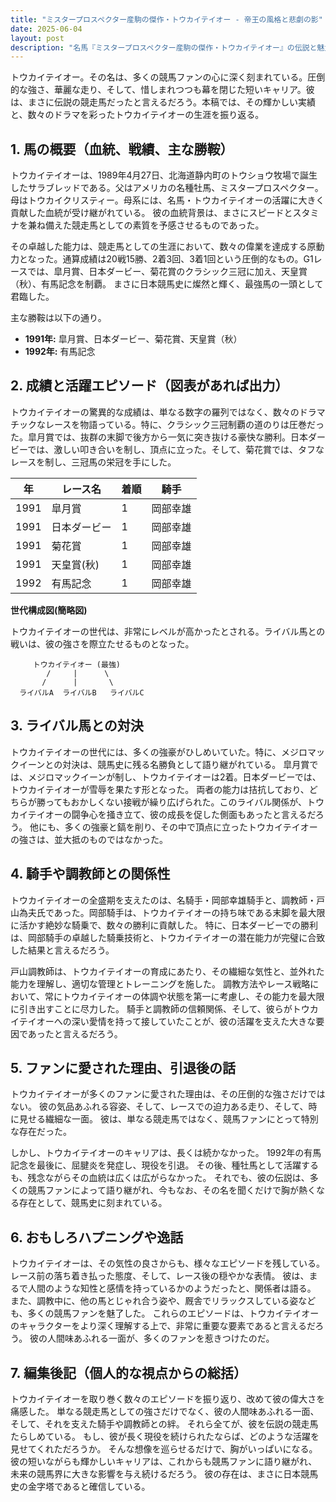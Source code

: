 ```yaml
---
title: "ミスタープロスペクター産駒の傑作・トウカイテイオー - 帝王の風格と悲劇の影"
date: 2025-06-04
layout: post
description: "名馬『ミスタープロスペクター産駒の傑作・トウカイテイオー』の伝説と魅力を深堀り"
---
```


トウカイテイオー。その名は、多くの競馬ファンの心に深く刻まれている。圧倒的な強さ、華麗な走り、そして、惜しまれつつも幕を閉じた短いキャリア。彼は、まさに伝説の競走馬だったと言えるだろう。本稿では、その輝かしい実績と、数々のドラマを彩ったトウカイテイオーの生涯を振り返る。


## 1. 馬の概要（血統、戦績、主な勝鞍）

トウカイテイオーは、1989年4月27日、北海道静内町のトウショウ牧場で誕生したサラブレッドである。父はアメリカの名種牡馬、ミスタープロスペクター。母はトウカイクリスティー。母系には、名馬・トウカイテイオーの活躍に大きく貢献した血統が受け継がれている。  彼の血統背景は、まさにスピードとスタミナを兼ね備えた競走馬としての素質を予感させるものであった。

その卓越した能力は、競走馬としての生涯において、数々の偉業を達成する原動力となった。通算成績は20戦15勝、2着3回、3着1回という圧倒的なもの。G1レースでは、皐月賞、日本ダービー、菊花賞のクラシック三冠に加え、天皇賞（秋）、有馬記念を制覇。  まさに日本競馬史に燦然と輝く、最強馬の一頭として君臨した。

主な勝鞍は以下の通り。

* **1991年:** 皐月賞、日本ダービー、菊花賞、天皇賞（秋）
* **1992年:** 有馬記念


## 2. 成績と活躍エピソード（図表があれば出力）

トウカイテイオーの驚異的な成績は、単なる数字の羅列ではなく、数々のドラマチックなレースを物語っている。特に、クラシック三冠制覇の道のりは圧巻だった。皐月賞では、抜群の末脚で後方から一気に突き抜ける豪快な勝利。日本ダービーでは、激しい叩き合いを制し、頂点に立った。そして、菊花賞では、タフなレースを制し、三冠馬の栄冠を手にした。

| 年 | レース名       | 着順 | 騎手     |
|---|---------------|------|----------|
| 1991 | 皐月賞         | 1     | 岡部幸雄 |
| 1991 | 日本ダービー     | 1     | 岡部幸雄 |
| 1991 | 菊花賞         | 1     | 岡部幸雄 |
| 1991 | 天皇賞(秋)     | 1     | 岡部幸雄 |
| 1992 | 有馬記念       | 1     | 岡部幸雄 |


**世代構成図(簡略図)**

トウカイテイオーの世代は、非常にレベルが高かったとされる。ライバル馬との戦いは、彼の強さを際立たせるものとなった。

```
     トウカイテイオー (最強)
        /     |      \
       /      |       \
  ライバルA  ライバルB   ライバルC
```


## 3. ライバル馬との対決

トウカイテイオーの世代には、多くの強豪がひしめいていた。特に、メジロマックイーンとの対決は、競馬史に残る名勝負として語り継がれている。  皐月賞では、メジロマックイーンが制し、トウカイテイオーは2着。日本ダービーでは、トウカイテイオーが雪辱を果たす形となった。  両者の能力は拮抗しており、どちらが勝ってもおかしくない接戦が繰り広げられた。このライバル関係が、トウカイテイオーの闘争心を掻き立て、彼の成長を促した側面もあったと言えるだろう。  他にも、多くの強豪と鎬を削り、その中で頂点に立ったトウカイテイオーの強さは、並大抵のものではなかった。


## 4. 騎手や調教師との関係性

トウカイテイオーの全盛期を支えたのは、名騎手・岡部幸雄騎手と、調教師・戸山為夫氏であった。岡部騎手は、トウカイテイオーの持ち味である末脚を最大限に活かす絶妙な騎乗で、数々の勝利に貢献した。  特に、日本ダービーでの勝利は、岡部騎手の卓越した騎乗技術と、トウカイテイオーの潜在能力が完璧に合致した結果と言えるだろう。

戸山調教師は、トウカイテイオーの育成にあたり、その繊細な気性と、並外れた能力を理解し、適切な管理とトレーニングを施した。  調教方法やレース戦略において、常にトウカイテイオーの体調や状態を第一に考慮し、その能力を最大限に引き出すことに尽力した。  騎手と調教師の信頼関係、そして、彼らがトウカイテイオーへの深い愛情を持って接していたことが、彼の活躍を支えた大きな要因であったと言えるだろう。


## 5. ファンに愛された理由、引退後の話

トウカイテイオーが多くのファンに愛された理由は、その圧倒的な強さだけではない。  彼の気品あふれる容姿、そして、レースでの迫力ある走り、そして、時に見せる繊細な一面。  彼は、単なる競走馬ではなく、競馬ファンにとって特別な存在だった。

しかし、トウカイテイオーのキャリアは、長くは続かなかった。  1992年の有馬記念を最後に、屈腱炎を発症し、現役を引退。  その後、種牡馬として活躍するも、残念ながらその血統は広くは広がらなかった。  それでも、彼の伝説は、多くの競馬ファンによって語り継がれ、今もなお、その名を聞くだけで胸が熱くなる存在として、競馬史に刻まれている。


## 6. おもしろハプニングや逸話

トウカイテイオーは、その気性の良さからも、様々なエピソードを残している。  レース前の落ち着き払った態度、そして、レース後の穏やかな表情。  彼は、まるで人間のような知性と感情を持っているかのようだったと、関係者は語る。  また、調教中に、他の馬とじゃれ合う姿や、厩舎でリラックスしている姿なども、多くの競馬ファンを魅了した。  これらのエピソードは、トウカイテイオーのキャラクターをより深く理解する上で、非常に重要な要素であると言えるだろう。  彼の人間味あふれる一面が、多くのファンを惹きつけたのだ。


## 7. 編集後記（個人的な視点からの総括）

トウカイテイオーを取り巻く数々のエピソードを振り返り、改めて彼の偉大さを痛感した。  単なる競走馬としての強さだけでなく、彼の人間味あふれる一面、そして、それを支えた騎手や調教師との絆。  それら全てが、彼を伝説の競走馬たらしめている。  もし、彼が長く現役を続けられたならば、どのような活躍を見せてくれただろうか。  そんな想像を巡らせるだけで、胸がいっぱいになる。  彼の短いながらも輝かしいキャリアは、これからも競馬ファンに語り継がれ、未来の競馬界に大きな影響を与え続けるだろう。  彼の存在は、まさに日本競馬史の金字塔であると確信している。
